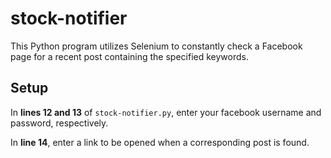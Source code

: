 # stock-notifier

This Python program utilizes Selenium to constantly check a Facebook page for a recent post containing the specified keywords.

## Setup
In **lines 12 and 13** of `stock-notifier.py`, enter your facebook username and password, respectively.

In **line 14**, enter a link to be opened when a corresponding post is found.
